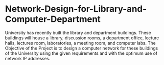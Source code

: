 # Network-Design-for-Library-and-Computer-Department
 University has recently built the library and department buildings. These buildings will house a library, discussion rooms, a department office, lecture halls, lectures room, laboratories, a meeting room, and computer labs. The Objective of the Project is to design a computer network for these buildings of the University using the given requirements and with the optimum use of network IP addresses.
